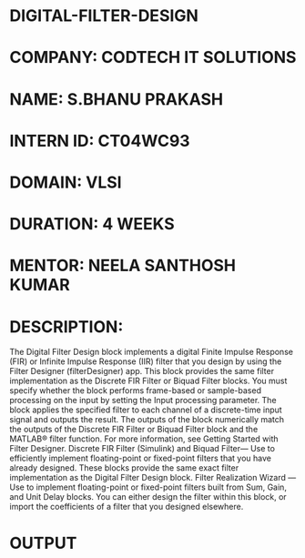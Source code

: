 # DIGITAL-FILTER-DESIGN
# COMPANY: CODTECH IT SOLUTIONS
# NAME: S.BHANU PRAKASH
# INTERN ID: CT04WC93
# DOMAIN: VLSI
# DURATION: 4 WEEKS
# MENTOR: NEELA SANTHOSH KUMAR
# DESCRIPTION: 
  The Digital Filter Design block implements a digital Finite Impulse Response (FIR) or Infinite Impulse Response (IIR) filter that you design by using the Filter Designer (filterDesigner) app. This block provides the same filter implementation as the Discrete FIR Filter or Biquad Filter blocks. You must specify whether the block performs frame-based or sample-based processing on the input by setting the Input processing parameter. The block applies the specified filter to each channel of a discrete-time input signal and outputs the result. The outputs of the block numerically match the outputs of the Discrete FIR Filter or Biquad Filter block and the MATLAB® filter function. For more information, see Getting Started with Filter Designer. Discrete FIR Filter (Simulink) and Biquad Filter— Use to efficiently implement floating-point or fixed-point filters that you have already designed. These blocks provide the same exact filter implementation as the Digital Filter Design block. Filter Realization Wizard — Use to implement floating-point or fixed-point filters built from Sum, Gain, and Unit Delay blocks. You can either design the filter within this block, or import the coefficients of a filter that you designed elsewhere.
# OUTPUT
